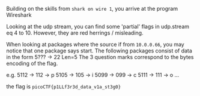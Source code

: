 Building on the skills from `shark on wire 1`, you arrive at the program Wireshark

Looking at the udp stream, you can find some 'partial' flags in udp.stream eq 4 to 10. However, they are red herrings / misleading.

When looking at packages where the source if from `10.0.0.66`, you may notice that one package says start. 
The following packages consist of data in the form 5??? -> 22 Len=5
The 3 question marks correspond to the bytes encoding of the flag.

e.g. 
5112 -> 112 -> p
5105 -> 105 -> i
5099 -> 099 -> c
5111 -> 111 -> o
...

the flag is `picoCTF{p1LLf3r3d_data_v1a_st3g0}`
